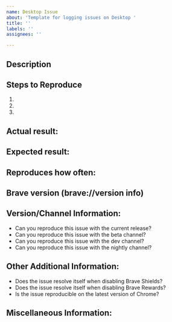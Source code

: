 ```yaml
---
name: Desktop Issue
about: 'Template for logging issues on Desktop '
title: ''
labels: ''
assignees: ''

---
```


<!-- Have you searched for similar issues? Before submitting this issue, please check the open issues and add a note before logging a new issue. 

PLEASE USE THE TEMPLATE BELOW TO PROVIDE INFORMATION ABOUT THE ISSUE. 
INSUFFICIENT INFO WILL GET THE ISSUE CLOSED. IT WILL ONLY BE REOPENED AFTER SUFFICIENT INFO IS PROVIDED-->

## Description 
<!--Provide a brief description of the issue-->


## Steps to Reproduce
<!--Please add a series of steps to reproduce the issue-->

   1. 
   2. 
   3. 

## Actual result:
<!--Please add screenshots if needed-->


## Expected result:


## Reproduces how often: 
<!--[Easily reproduced/Intermittent issue/No steps to reproduce]-->


## Brave version (brave://version info)
<!--For installed build, please copy Brave, Revision and OS from brave://version and paste here. If building from source please mention it along with brave://version details-->


## Version/Channel Information:
<!--Does this issue happen on any other channels? Or is it specific to a certain channel?-->

- Can you reproduce this issue with the current release?
- Can you reproduce this issue with the beta channel?
- Can you reproduce this issue with the dev channel?
- Can you reproduce this issue with the nightly channel?

## Other Additional Information:

- Does the issue resolve itself when disabling Brave Shields?
- Does the issue resolve itself when disabling Brave Rewards?
- Is the issue reproducible on the latest version of Chrome? 

## Miscellaneous Information:
<!--Any additional information, related issues, extra QA steps, configuration or data that might be necessary to reproduce the issue-->
